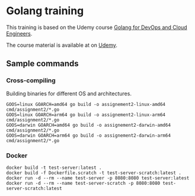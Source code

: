 # Golang training

This training is based on the Udemy course [Golang for DevOps and Cloud Engineers](https://www.udemy.com/share/107N563@yDwZ8kiQ8Q0_E4TwrSv9vCsCJ-UA3XCcSWWcn-x_6x6EoFHIkzHflhaT0KitsTaNvw==/).

The course material is available at on [Udemy](https://github.com/wardviaene/golang-for-devops-course).

## Sample commands

### Cross-compiling

Building binaries for different OS and architectures.

```shell
GOOS=linux GOARCH=amd64 go build -o assignement2-linux-amd64 cmd/assignment2/*.go
GOOS=linux GOARCH=arm64 go build -o assignement2-linux-arm64 cmd/assignment2/*.go
GOOS=darwin GOARCH=amd64 go build -o assignement2-darwin-amd64 cmd/assignment2/*.go
GOOS=darwin GOARCH=arm64 go build -o assignement2-darwin-arm64 cmd/assignment2/*.go
```

### Docker

```shell
docker build -t test-server:latest .
docker build -f Dockerfile.scratch -t test-server-scratch:latest .
docker run -d --rm --name test-server -p 8080:8080 test-server:latest
docker run -d --rm --name test-server-scratch -p 8080:8080 test-server-scratch:latest
```